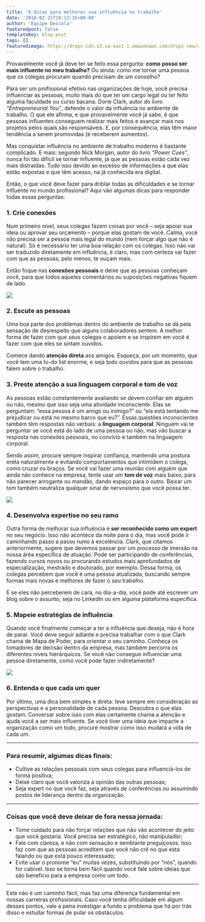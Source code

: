 ```yaml
---
title: '6 dicas para melhorar sua influência no trabalho'
date: '2018-02-21T19:12:35+00:00'
author: 'Equipe Descola'
featuredpost: false
templateKey: blog-post
tags: []
featuredimage: https://drops-cdn.s3.sa-east-1.amazonaws.com/drops-new/wp-content/uploads/2018/02/21190733/influencia-150x150.png
---
```

Provavelmente você já deve ter se feito essa pergunta: **como posso ser mais influente no meu trabalho?** Ou ainda: como me tornar uma pessoa que os colegas procuram quando precisam de um conselho?

Para ser um profissional efetivo nas organizações de hoje, você precisa influenciar as pessoas, muito mais do que ter um cargo legal ou ter feito alguma faculdade ou curso bacana. Dorie Clark, autor do livro *“Entrepreneurial You”*, defende o valor da influência no ambiente de trabalho. O que ele afirma, e que provavelmente você já sabe, é que pessoas influentes conseguem realizar mais feitos e avançar mais nos projetos pelos quais são responsáveis. E, por consequência, elas têm maior tendência a serem promovidas (e receberem aumentos).

Mas conquistar influência no ambiente de trabalho moderno é bastante complicado. E mais: segundo Nick Morgan, autor do livro *“Power Cues”*, nunca foi tão difícil se tornar influente, já que as pessoas estão cada vez mais distraídas. Tudo isso devido ao excesso de informações a que elas estão expostas e que têm acesso, na já conhecida era digital.

Então, o que você deve fazer para driblar todas as dificuldades e se tornar influente no mundo profissional? Aqui vão algumas dicas para responder todas essas perguntas:

### 1. Crie conexões

Num primeiro nível, seus colegas fazem coisas por você – seja apoiar sua ideia ou aprovar seu orçamento – porque elas gostam de você. Calma, você não precisa ser a pessoa mais legal do mundo (nem forçar algo que não é natural). Só é necessário ter uma boa relação com os colegas. Isso não vai ser traduzido diretamente em influência, é claro, mas com certeza vai fazer com que as pessoas, pelo menos, te ouçam mais.

Então foque nas **conexões pessoais** e deixe que as pessoas conheçam você, para que todos aqueles comentários ou suposições negativas fiquem de lado.

![](https://descola.org/drops/wp-content/uploads/2018/02/conexao-pessoal-1024x684.jpg)

### 2. Escute as pessoas

Uma boa parte dos problemas dentro do ambiente de trabalho se dá pela sensação de desrespeito que alguns colaboradores sentem. A melhor forma de fazer com que seus colegas o apoiem e se inspirem em você é fazer com que eles se sintam ouvidos.

Comece dando **atenção direta** aos amigos. Esqueça, por um momento, que você tem uma to-do list enorme, e seja todo ouvidos para que as pessoas falem sobre o trabalho.

### 3. Preste atenção a sua linguagem corporal e tom de voz

As pessoas estão constantemente avaliando se devem confiar em alguém ou não, mesmo que isso seja uma atividade inconsciente. Elas se perguntam: “essa pessoa é um amigo ou inimigo?” ou “ela está tentando me prejudicar ou está no mesmo barco que eu?”. Essas questões inconscientes também têm respostas não verbais: a **linguagem corporal**. Ninguém vai te perguntar se você está do lado de uma pessoa ou não, mas vão buscar a resposta nas conexões pessoais, no convívio e também na linguagem corporal.

Sendo assim, procure sempre inspirar confiança, mantendo uma postura ereta naturalmente e evitando comportamentos que intimidem o colega, como cruzar os braços. Se você vai fazer uma reunião com alguém que ainda não conhece na empresa, tente usar um **tom de voz** mais baixo, para não parecer arrogante ou mandão, dando espaço para o outro. Baixar um tom também neutraliza qualquer sinal de nervosismo que você possa ter.

![](https://descola.org/drops/wp-content/uploads/2018/02/linguagem-corporal-1024x684.jpeg)

### 4. Desenvolva expertise no seu ramo

Outra forma de melhorar sua influência é **ser reconhecido como um expert** no seu negócio. Isso não acontece da noite para o dia, mas você pode ir caminhando passo a passo rumo à excelência. Clark, que citamos anteriormente, sugere que devemos passar por um processo de imersão na nossa área específica de atuação. Pode ser participando de conferências, fazendo cursos novos ou procurando estudos mais aprofundados de especialização, mestrado e doutorado, por exemplo. Dessa forma, os colegas percebem que você é uma pessoa atualizada, buscando sempre formas mais novas e melhores de fazer o seu trabalho.

E se eles não perceberem de cara, no dia-a-dia, você pode até escrever um blog sobre o assunto, seja no LinkedIn ou em alguma plataforma específica.

### 5. Mapeie estratégias de influência

Quando você finalmente começar a ter a influência que deseja, não é hora de parar. Você deve seguir adiante e precisa trabalhar com o que Clark chama de Mapa de Poder, para orientar o seu caminho. Conheça os tomadores de decisão dentro da empresa, mas também percorra os diferentes níveis hierárquicos. Se você não consegue influenciar uma pessoa diretamente, como você pode fazer indiretamente?

![](https://descola.org/drops/wp-content/uploads/2018/02/mapa-influencia-1024x684.jpg)

### 6. Entenda o que cada um quer

Por último, uma dica bem simples e direta: leve sempre em consideração as perspectivas e a personalidade de cada pessoa. Descubra o que elas gostam. Conversar sobre isso com elas certamente chama a atenção e ajuda você a ser mais influente. Se você tiver uma ideia que impacte a organização como um todo, procure mostrar como isso mudará a vida de cada um.

- - - - - -

### Para resumir, algumas dicas finais:

- Cultive as relações pessoais com seus colegas para influenciá-los de forma positiva;
- Deixe claro que você valoriza a opinião das outras pessoas;
- Seja expert no que você faz, seja através de conferências ou assumindo postos de liderança dentro da organização.

- - - - - -

### Coisas que você deve deixar de fora nessa jornada:

- Tome cuidado para não forçar relações que não vão acontecer do jeito que você gostaria. Você precisa ser estratégico, não manipulador;
- Fale com clareza, e não com sensação e semblante preguiçosos. Isso faz com que as pessoas acreditem que você não crê no que está falando ou que está pouco interessado;
- Evite usar o pronome “eu” muitas vezes, substituindo por “nós”, quando for cabível. Isso se torna bem fácil quando você fale sobre ideias que são benefício para a empresa como um todo.

- - - - - -

Este não é um caminho fácil, mas faz uma diferença fundamental em nossas carreiras profissionais. Caso você tenha dificuldade em algum desses pontos, vale a pena investigar a fundo o problema que há por trás disso e estudar formas de pular os obstáculos.